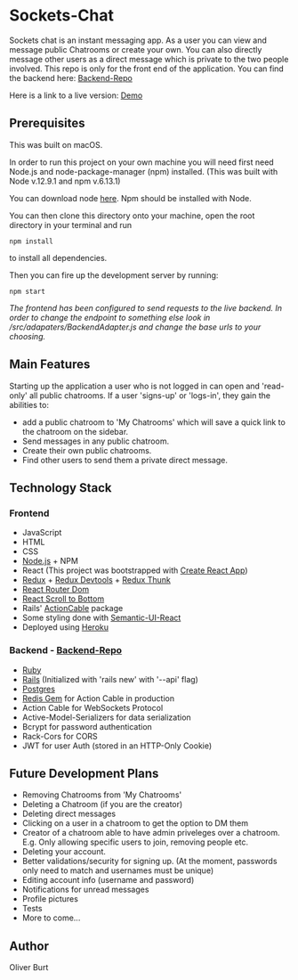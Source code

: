 # Sockets-Chat

Sockets chat is an instant messaging app. As a user you can view and message public Chatrooms or create your own. You can also directly message other users as a direct message which is private to the two people involved. This repo is only for the front end of the application. You can find the backend here: [Backend-Repo](https://github.com/oliburt/sockets-messenger-backend)

Here is a link to a live version: [Demo](https://s-chat-app-frontend.herokuapp.com/)

## Prerequisites

This was built on macOS.

In order to run this project on your own machine you will need first need Node.js and node-package-manager (npm) installed. (This was built with Node v.12.9.1 and npm v.6.13.1)

You can download node [here](https://nodejs.org/en/).
Npm should be installed with Node.

You can then clone this directory onto your machine, open the root directory in your terminal and run

```
npm install
```
to install all dependencies.

Then you can fire up the development server by running:
```
npm start
```
*The frontend has been configured to send requests to the live backend. In order to change the endpoint to something else look in /src/adapaters/BackendAdapter.js and change the base urls to your choosing.*

## Main Features

Starting up the application a user who is not logged in can open and 'read-only' all public chatrooms. If a user 'signs-up' or 'logs-in', they gain the abilities to:
- add a public chatroom to 'My Chatrooms' which will save a quick link to the chatroom on the sidebar.
- Send messages in any public chatroom.
- Create their own public chatrooms.
- Find other users to send them a private direct message.

## Technology Stack

### Frontend

- JavaScript
- HTML
- CSS
- [Node.js]((https://nodejs.org/en/)) + NPM
- React (This project was bootstrapped with [Create React App](https://github.com/facebook/create-react-app))
- [Redux](https://redux.js.org/) + [Redux Devtools](https://chrome.google.com/webstore/detail/redux-devtools/lmhkpmbekcpmknklioeibfkpmmfibljd?hl=en) + [Redux Thunk](https://github.com/reduxjs/redux-thunk)
- [React Router Dom](https://reacttraining.com/react-router/web/guides/quick-start)
- [React Scroll to Bottom](https://github.com/compulim/react-scroll-to-bottom)
- Rails' [ActionCable](https://www.npmjs.com/package/actioncable) package
- Some styling done with [Semantic-UI-React](https://react.semantic-ui.com/)
- Deployed using [Heroku](https://www.heroku.com/platform)

### Backend - [Backend-Repo](https://github.com/oliburt/sockets-messenger-backend)

- [Ruby](https://www.ruby-lang.org/en/documentation/)
- [Rails](https://rubyonrails.org/) (Initialized with 'rails new' with '--api' flag)
- [Postgres](https://www.postgresql.org/)
- [Redis Gem](https://github.com/redis/redis-rb) for Action Cable in production
- Action Cable for WebSockets Protocol
- Active-Model-Serializers for data serialization
- Bcrypt for password authentication
- Rack-Cors for CORS
- JWT for user Auth (stored in an HTTP-Only Cookie)

## Future Development Plans

- Removing Chatrooms from 'My Chatrooms'
- Deleting a Chatroom (if you are the creator)
- Deleting direct messages
- Clicking on a user in a chatroom to get the option to DM them
- Creator of a chatroom able to have admin priveleges over a chatroom. E.g. Only allowing specific users to join, removing people etc.
- Deleting your account.
- Better validations/security for signing up. (At the moment, passwords only need to match and usernames must be unique)
- Editing account info (username and password)
- Notifications for unread messages
- Profile pictures
- Tests
- More to come...

## Author

Oliver Burt
